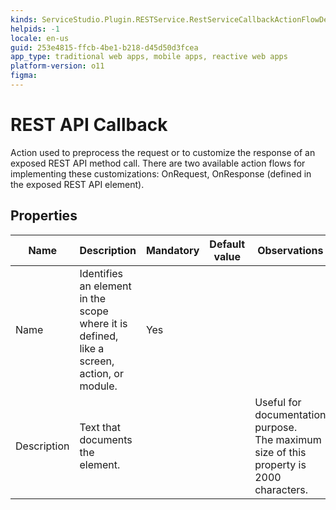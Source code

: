```yaml
---
kinds: ServiceStudio.Plugin.RESTService.RestServiceCallbackActionFlowDescriptor
helpids: -1
locale: en-us
guid: 253e4815-ffcb-4be1-b218-d45d50d3fcea
app_type: traditional web apps, mobile apps, reactive web apps
platform-version: o11
figma:
---
```


# REST API Callback

Action used to preprocess the request or to customize the response of an exposed REST API method call. There are two available action flows for implementing these customizations: OnRequest, OnResponse (defined in the exposed REST API element).  

## Properties

<table markdown="1">
<thead>
<tr>
<th>Name</th>
<th>Description</th>
<th>Mandatory</th>
<th>Default value</th>
<th>Observations</th>
</tr>
</thead>
<tbody>
<tr>
<td title="Name">Name</td>
<td>Identifies an element in the scope where it is defined, like a screen, action, or module.</td>
<td>Yes</td>
<td></td>
<td></td>
</tr>
<tr>
<td title="Description">Description</td>
<td>Text that documents the element.</td>
<td></td>
<td></td>
<td>Useful for documentation purpose.<br/>The maximum size of this property is 2000 characters.</td>
</tr>
</tbody>
</table>

